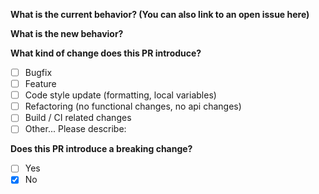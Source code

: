 **What is the current behavior? (You can also link to an open issue here)**

**What is the new behavior?**

**What kind of change does this PR introduce?**
- [ ] Bugfix
- [ ] Feature
- [ ] Code style update (formatting, local variables)
- [ ] Refactoring (no functional changes, no api changes)
- [ ] Build / CI related changes
- [ ] Other... Please describe:

**Does this PR introduce a breaking change?**
- [ ] Yes
- [x] No
